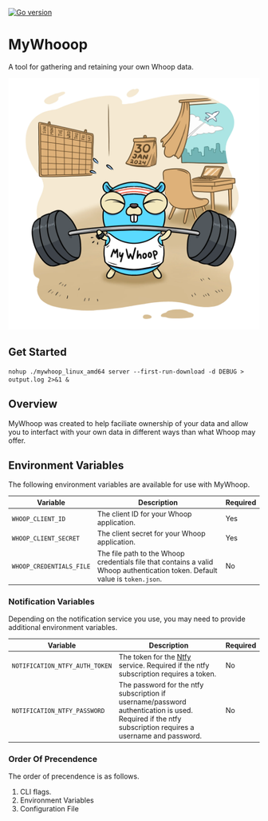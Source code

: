 
[![Go version](https://img.shields.io/github/go-mod/go-version/karl-cardenas-coding/go-lambda-cleanup)](https://golang.org/dl/)

# MyWhooop 

A tool for gathering and retaining your own Whoop data. 

<p align="center">
  <img src="/static/images/logo.webp" alt="drawing" width="600"/>
</p>



## Get Started


```shell
nohup ./mywhoop_linux_amd64 server --first-run-download -d DEBUG > output.log 2>&1 &
```

## Overview

MyWhoop was created to help faciliate ownership of your data and allow you to interfact with your own data in different ways than what Whoop may offer. 


## Environment Variables

The following environment variables are available for use with MyWhoop.

| Variable | Description | Required |
|---|----|---|
| `WHOOP_CLIENT_ID` | The client ID for your Whoop application. | Yes |
| `WHOOP_CLIENT_SECRET` | The client secret for your Whoop application. | Yes |
| `WHOOP_CREDENTIALS_FILE` | The file path to the Whoop credentials file that contains a valid Whoop authentication token. Default value is `token.json`. | No | 


### Notification  Variables

Depending on the notification service you use, you may need to provide additional environment variables.

| Variable | Description | Required |
|---|----|---|
| `NOTIFICATION_NTFY_AUTH_TOKEN`| The token for the [Ntfy](https://docs.ntfy.sh/) service. Required if the ntfy subscription requires a token. | No |
| `NOTIFICATION_NTFY_PASSWORD` | The password for the ntfy subscription if username/password authentication is used. Required if the ntfy subscription requires a username and password. | No |

### Order Of Precendence

The order of precendence is as follows.

1. CLI flags.
2. Environment Variables
3. Configuration File

